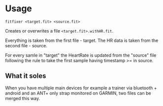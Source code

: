 Usage
=====

```
fitfixer <target.fit> <source.fit>
```

Creates or overwrites a file `<target.fit>.withHR.fit`.

Everything is taken from the first file - target.
The HR data is taken from the second file - source.

For every samle in "target" the HeartRate is updated from the "source" file
following the rule to take the first sample having timestamp >= in source.

What it soles
-------------

When you have multiple main devices for example a trainer via bluetooth + android and an ANT+ only strap monitored on GARMIN,
two files can be merged this way.
